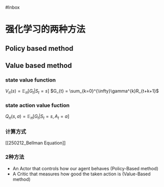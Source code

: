 #Inbox

# 强化学习的两种方法

## Policy based method

## Value based method
### state value function
$V_{\pi}(s) = \mathbb{E}_{\pi}[G_{t}|S_{t}=s]$
$G_{t} = \sum_{k=0}^{\infty}\gamma^{k}R_{t+k+1}$

### state action value fuction
$Q_{\pi}(s, a) = \mathbb{E}_{\pi}\left[G_{t}|S_{t}=s,A_{t}=a\right]$

### 计算方式

[[250212_Bellman Equation]]

### 2种方法

- An Actor that controls how our agent behaves (Policy-Based method)  
- A Critic that measures how good the taken action is (Value-Based method)